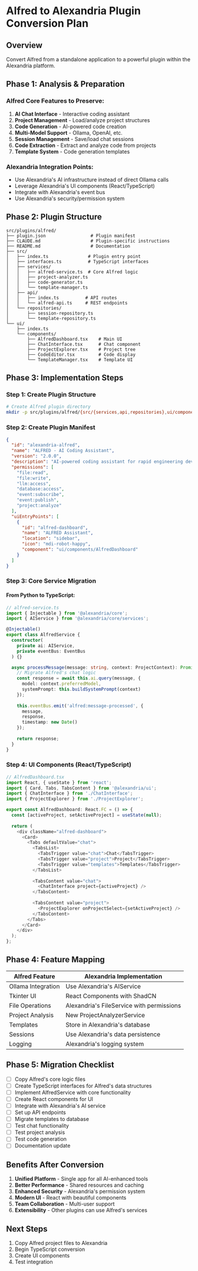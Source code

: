 # Alfred to Alexandria Plugin Conversion Plan

## Overview
Convert Alfred from a standalone application to a powerful plugin within the Alexandria platform.

## Phase 1: Analysis & Preparation

### Alfred Core Features to Preserve:
1. **AI Chat Interface** - Interactive coding assistant
2. **Project Management** - Load/analyze project structures
3. **Code Generation** - AI-powered code creation
4. **Multi-Model Support** - Ollama, OpenAI, etc.
5. **Session Management** - Save/load chat sessions
6. **Code Extraction** - Extract and analyze code from projects
7. **Template System** - Code generation templates

### Alexandria Integration Points:
- Use Alexandria's AI infrastructure instead of direct Ollama calls
- Leverage Alexandria's UI components (React/TypeScript)
- Integrate with Alexandria's event bus
- Use Alexandria's security/permission system

## Phase 2: Plugin Structure

```
src/plugins/alfred/
├── plugin.json                 # Plugin manifest
├── CLAUDE.md                   # Plugin-specific instructions
├── README.md                   # Documentation
├── src/
│   ├── index.ts               # Plugin entry point
│   ├── interfaces.ts          # TypeScript interfaces
│   ├── services/
│   │   ├── alfred-service.ts  # Core Alfred logic
│   │   ├── project-analyzer.ts
│   │   ├── code-generator.ts
│   │   └── template-manager.ts
│   ├── api/
│   │   ├── index.ts          # API routes
│   │   └── alfred-api.ts     # REST endpoints
│   └── repositories/
│       ├── session-repository.ts
│       └── template-repository.ts
└── ui/
    ├── index.ts
    └── components/
        ├── AlfredDashboard.tsx    # Main UI
        ├── ChatInterface.tsx      # Chat component
        ├── ProjectExplorer.tsx    # Project tree
        ├── CodeEditor.tsx         # Code display
        └── TemplateManager.tsx    # Template UI
```

## Phase 3: Implementation Steps

### Step 1: Create Plugin Structure
```bash
# Create Alfred plugin directory
mkdir -p src/plugins/alfred/{src/{services,api,repositories},ui/components}
```

### Step 2: Create Plugin Manifest
```json
{
  "id": "alexandria-alfred",
  "name": "ALFRED - AI Coding Assistant",
  "version": "2.0.0",
  "description": "AI-powered coding assistant for rapid engineering development",
  "permissions": [
    "file:read",
    "file:write",
    "llm:access",
    "database:access",
    "event:subscribe",
    "event:publish",
    "project:analyze"
  ],
  "uiEntryPoints": [
    {
      "id": "alfred-dashboard",
      "name": "ALFRED Assistant",
      "location": "sidebar",
      "icon": "mdi-robot-happy",
      "component": "ui/components/AlfredDashboard"
    }
  ]
}
```

### Step 3: Core Service Migration

#### From Python to TypeScript:
```typescript
// alfred-service.ts
import { Injectable } from '@alexandria/core';
import { AIService } from '@alexandria/core/services';

@Injectable()
export class AlfredService {
  constructor(
    private ai: AIService,
    private eventBus: EventBus
  ) {}

  async processMessage(message: string, context: ProjectContext): Promise<string> {
    // Migrate Alfred's chat logic
    const response = await this.ai.query(message, {
      model: context.preferredModel,
      systemPrompt: this.buildSystemPrompt(context)
    });
    
    this.eventBus.emit('alfred:message-processed', {
      message,
      response,
      timestamp: new Date()
    });
    
    return response;
  }
}
```

### Step 4: UI Components (React/TypeScript)

```typescript
// AlfredDashboard.tsx
import React, { useState } from 'react';
import { Card, Tabs, TabsContent } from '@alexandria/ui';
import { ChatInterface } from './ChatInterface';
import { ProjectExplorer } from './ProjectExplorer';

export const AlfredDashboard: React.FC = () => {
  const [activeProject, setActiveProject] = useState(null);
  
  return (
    <div className="alfred-dashboard">
      <Card>
        <Tabs defaultValue="chat">
          <TabsList>
            <TabsTrigger value="chat">Chat</TabsTrigger>
            <TabsTrigger value="project">Project</TabsTrigger>
            <TabsTrigger value="templates">Templates</TabsTrigger>
          </TabsList>
          
          <TabsContent value="chat">
            <ChatInterface project={activeProject} />
          </TabsContent>
          
          <TabsContent value="project">
            <ProjectExplorer onProjectSelect={setActiveProject} />
          </TabsContent>
        </Tabs>
      </Card>
    </div>
  );
};
```

## Phase 4: Feature Mapping

| Alfred Feature | Alexandria Implementation |
|---------------|---------------------------|
| Ollama Integration | Use Alexandria's AIService |
| Tkinter UI | React Components with ShadCN |
| File Operations | Alexandria's FileService with permissions |
| Project Analysis | New ProjectAnalyzerService |
| Templates | Store in Alexandria's database |
| Sessions | Use Alexandria's data persistence |
| Logging | Alexandria's logging system |

## Phase 5: Migration Checklist

- [ ] Copy Alfred's core logic files
- [ ] Create TypeScript interfaces for Alfred's data structures
- [ ] Implement AlfredService with core functionality
- [ ] Create React components for UI
- [ ] Integrate with Alexandria's AI service
- [ ] Set up API endpoints
- [ ] Migrate templates to database
- [ ] Test chat functionality
- [ ] Test project analysis
- [ ] Test code generation
- [ ] Documentation update

## Benefits After Conversion

1. **Unified Platform** - Single app for all AI-enhanced tools
2. **Better Performance** - Shared resources and caching
3. **Enhanced Security** - Alexandria's permission system
4. **Modern UI** - React with beautiful components
5. **Team Collaboration** - Multi-user support
6. **Extensibility** - Other plugins can use Alfred's services

## Next Steps

1. Copy Alfred project files to Alexandria
2. Begin TypeScript conversion
3. Create UI components
4. Test integration